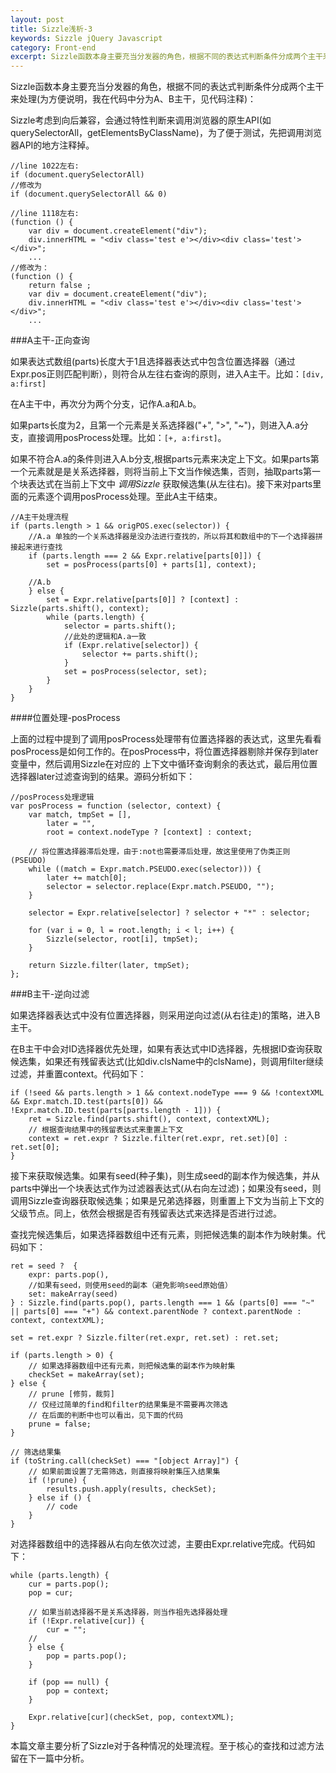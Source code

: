 ```yaml
---
layout: post
title: Sizzle浅析-3
keywords: Sizzle jQuery Javascript
category: Front-end
excerpt: Sizzle函数本身主要充当分发器的角色，根据不同的表达式判断条件分成两个主干来处理(为方便说明，我在代码中分为A、B主干，见代码注释)...
---
```


Sizzle函数本身主要充当分发器的角色，根据不同的表达式判断条件分成两个主干来处理(为方便说明，我在代码中分为A、B主干，见代码注释)：

Sizzle考虑到向后兼容，会通过特性判断来调用浏览器的原生API(如querySelectorAll，getElementsByClassName)，为了便于测试，先把调用浏览器API的地方注释掉。

    //line 1022左右:
    if (document.querySelectorAll)
    //修改为 
    if (document.querySelectorAll && 0)

    //line 1118左右:
    (function () {
        var div = document.createElement("div");
        div.innerHTML = "<div class='test e'></div><div class='test'></div>";
        ...
    //修改为：
    (function () {
        return false ;
        var div = document.createElement("div");
        div.innerHTML = "<div class='test e'></div><div class='test'></div>";
        ...

###A主干-正向查询

如果表达式数组(parts)长度大于1且选择器表达式中包含位置选择器（通过Expr.pos正则匹配判断），则符合从左往右查询的原则，进入A主干。比如：`[div, a:first]`

在A主干中，再次分为两个分支，记作A.a和A.b。

如果parts长度为2，且第一个元素是关系选择器("+", ">", "~")，则进入A.a分支，直接调用posProcess处理。比如：`[+, a:first]`。

如果不符合A.a的条件则进入A.b分支,根据parts元素来决定上下文。如果parts第一个元素就是是关系选择器，则将当前上下文当作候选集，否则，抽取parts第一个块表达式在当前上下文中 *调用Sizzle* 获取候选集(从左往右)。接下来对parts里面的元素逐个调用posProcess处理。至此A主干结束。

    //A主干处理流程
    if (parts.length > 1 && origPOS.exec(selector)) {
        //A.a 单独的一个关系选择器是没办法进行查找的，所以将其和数组中的下一个选择器拼接起来进行查找
        if (parts.length === 2 && Expr.relative[parts[0]]) {
            set = posProcess(parts[0] + parts[1], context);

        //A.b
        } else {
            set = Expr.relative[parts[0]] ? [context] : Sizzle(parts.shift(), context);
            while (parts.length) {
                selector = parts.shift();
                //此处的逻辑和A.a一致
                if (Expr.relative[selector]) {
                    selector += parts.shift();
                }
                set = posProcess(selector, set);
            }
        }
    }

####位置处理-posProcess

上面的过程中提到了调用posProcess处理带有位置选择器的表达式，这里先看看posProcess是如何工作的。在posProcess中，将位置选择器剔除并保存到later变量中，然后调用Sizzle在对应的
上下文中循环查询剩余的表达式，最后用位置选择器later过滤查询到的结果。源码分析如下：

    //posProcess处理逻辑
    var posProcess = function (selector, context) {
        var match, tmpSet = [],
            later = "",
            root = context.nodeType ? [context] : context;

        // 将位置选择器滞后处理，由于:not也需要滞后处理，故这里使用了伪类正则(PSEUDO)
        while ((match = Expr.match.PSEUDO.exec(selector))) {
            later += match[0];
            selector = selector.replace(Expr.match.PSEUDO, "");
        }

        selector = Expr.relative[selector] ? selector + "*" : selector;

        for (var i = 0, l = root.length; i < l; i++) {
            Sizzle(selector, root[i], tmpSet);
        }

        return Sizzle.filter(later, tmpSet);
    };

###B主干-逆向过滤

如果选择器表达式中没有位置选择器，则采用逆向过滤(从右往走)的策略，进入B主干。

在B主干中会对ID选择器优先处理，如果有表达式中ID选择器，先根据ID查询获取候选集，如果还有残留表达式(比如div.clsName中的clsName)，则调用filter继续过滤，并重置context。代码如下：

    if (!seed && parts.length > 1 && context.nodeType === 9 && !contextXML && Expr.match.ID.test(parts[0]) && !Expr.match.ID.test(parts[parts.length - 1])) {
        ret = Sizzle.find(parts.shift(), context, contextXML);
        // 根据查询结果中的残留表达式来重置上下文
        context = ret.expr ? Sizzle.filter(ret.expr, ret.set)[0] : ret.set[0];
    }

接下来获取候选集。如果有seed(种子集)，则生成seed的副本作为候选集，并从parts中弹出一个块表达式作为过滤器表达式(从右向左过滤)；如果没有seed，则调用Sizzle查询器获取候选集；如果是兄弟选择器，则重置上下文为当前上下文的父级节点。同上，依然会根据是否有残留表达式来选择是否进行过滤。

查找完候选集后，如果选择器数组中还有元素，则把候选集的副本作为映射集。代码如下：

    ret = seed ?  {
        expr: parts.pop(),
        //如果有seed，则使用seed的副本（避免影响seed原始值）
        set: makeArray(seed)
    } : Sizzle.find(parts.pop(), parts.length === 1 && (parts[0] === "~" || parts[0] === "+") && context.parentNode ? context.parentNode : context, contextXML);

    set = ret.expr ? Sizzle.filter(ret.expr, ret.set) : ret.set;

    if (parts.length > 0) {
        // 如果选择器数组中还有元素，则把候选集的副本作为映射集
        checkSet = makeArray(set);
    } else {
        // prune [修剪，裁剪]
        // 仅经过简单的find和filter的结果集是不需要再次筛选
        // 在后面的判断中也可以看出，见下面的代码
        prune = false;
    }

    // 筛选结果集
    if (toString.call(checkSet) === "[object Array]") {
        // 如果前面设置了无需筛选，则直接将映射集压入结果集
        if (!prune) {
            results.push.apply(results, checkSet);
        } else if () { 
            // code
        }
    }

对选择器数组中的选择器从右向左依次过滤，主要由Expr.relative完成。代码如下：

    while (parts.length) {
        cur = parts.pop();
        pop = cur;

        // 如果当前选择器不是关系选择器，则当作祖先选择器处理
        if (!Expr.relative[cur]) {
            cur = "";
        // 
        } else {
            pop = parts.pop();
        }

        if (pop == null) {
            pop = context;
        }

        Expr.relative[cur](checkSet, pop, contextXML);
    }

本篇文章主要分析了Sizzle对于各种情况的处理流程。至于核心的查找和过滤方法留在下一篇中分析。
